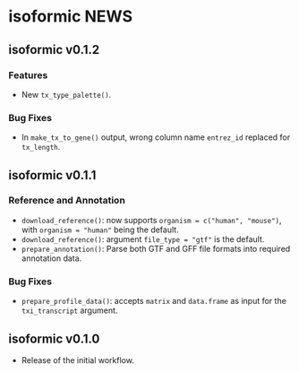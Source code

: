 # isoformic NEWS

## isoformic v0.1.2

### Features

* New `tx_type_palette()`.

### Bug Fixes

* In `make_tx_to_gene()` output, wrong column name `entrez_id` replaced for `tx_length`.

## isoformic v0.1.1

### Reference and Annotation

* `download_reference()`: now supports `organism = c("human", "mouse")`, with `organism = "human"` being the default.
* `download_reference()`: argument `file_type = "gtf"` is the default.
* `prepare_annotation()`: Parse both GTF and GFF file formats into required annotation data.

### Bug Fixes

* `prepare_profile_data()`: accepts `matrix` and `data.frame` as input for the `txi_transcript` argument.

## isoformic v0.1.0

* Release of the initial workflow.
